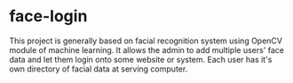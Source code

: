 # face-login
This project is generally based on facial recognition system using OpenCV module of machine learning. It allows the admin to add multiple users' face data and let them login onto some website or system. Each user has it's own directory of facial data at serving computer.
